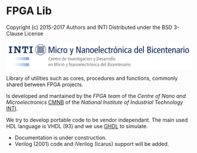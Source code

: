 # FPGA Lib

Copyright (c) 2015-2017 Authors and INTI
Distributed under the BSD 3-Clause License

![INTI CMNB Logo](/images/logo.png)

Library of utilities such as cores, procedures and functions, commonly shared between FPGA projects.

Is developed and mantained by the *FPGA team* of the *Centre of Nano and Microelectronics* [CMNB](http://www.inti.gob.ar/microynanoelectronica/) of the *National Institute of Industrial Technology* [INTI](http://www.inti.gob.ar/).

We try to develop portable code to be vendor independant. The main used HDL language is VHDL (93) and we use [GHDL](http://ghdl.free.fr/) to simulate.
* Documentation is under construction.
* Verilog (2001) code and iVerilog (Icarus) support will be added.
